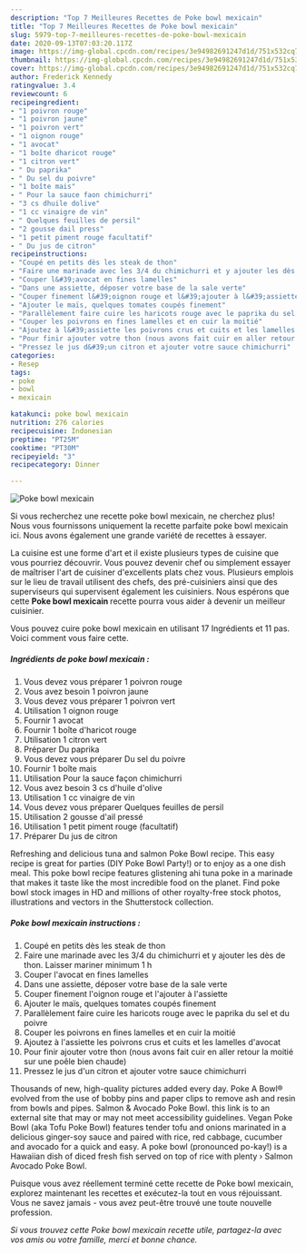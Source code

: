 ```yaml
---
description: "Top 7 Meilleures Recettes de Poke bowl mexicain"
title: "Top 7 Meilleures Recettes de Poke bowl mexicain"
slug: 5979-top-7-meilleures-recettes-de-poke-bowl-mexicain
date: 2020-09-13T07:03:20.117Z
image: https://img-global.cpcdn.com/recipes/3e94982691247d1d/751x532cq70/poke-bowl-mexicain-photo-principale-de-la-recette.jpg
thumbnail: https://img-global.cpcdn.com/recipes/3e94982691247d1d/751x532cq70/poke-bowl-mexicain-photo-principale-de-la-recette.jpg
cover: https://img-global.cpcdn.com/recipes/3e94982691247d1d/751x532cq70/poke-bowl-mexicain-photo-principale-de-la-recette.jpg
author: Frederick Kennedy
ratingvalue: 3.4
reviewcount: 6
recipeingredient:
- "1 poivron rouge"
- "1 poivron jaune"
- "1 poivron vert"
- "1 oignon rouge"
- "1 avocat"
- "1 boîte dharicot rouge"
- "1 citron vert"
- " Du paprika"
- " Du sel du poivre"
- "1 boîte mais"
- " Pour la sauce faon chimichurri"
- "3 cs dhuile dolive"
- "1 cc vinaigre de vin"
- " Quelques feuilles de persil"
- "2 gousse dail press"
- "1 petit piment rouge facultatif"
- " Du jus de citron"
recipeinstructions:
- "Coupé en petits dès les steak de thon"
- "Faire une marinade avec les 3/4 du chimichurri et y ajouter les dès de thon. Laisser mariner minimum 1 h"
- "Couper l&#39;avocat en fines lamelles"
- "Dans une assiette, déposer votre base de la sale verte"
- "Couper finement l&#39;oignon rouge et l&#39;ajouter à l&#39;assiette"
- "Ajouter le maïs, quelques tomates coupés finement"
- "Parallèlement faire cuire les haricots rouge avec le paprika du sel et du poivre"
- "Couper les poivrons en fines lamelles et en cuir la moitié"
- "Ajoutez à l&#39;assiette les poivrons crus et cuits et les lamelles d&#39;avocat"
- "Pour finir ajouter votre thon (nous avons fait cuir en aller retour la moitié sur une poêle bien chaude)"
- "Pressez le jus d&#39;un citron et ajouter votre sauce chimichurri"
categories:
- Resep
tags:
- poke
- bowl
- mexicain

katakunci: poke bowl mexicain 
nutrition: 276 calories
recipecuisine: Indonesian
preptime: "PT25M"
cooktime: "PT30M"
recipeyield: "3"
recipecategory: Dinner

---
```



![Poke bowl mexicain](https://img-global.cpcdn.com/recipes/3e94982691247d1d/751x532cq70/poke-bowl-mexicain-photo-principale-de-la-recette.jpg)

Si vous recherchez une recette poke bowl mexicain, ne cherchez plus! Nous vous fournissons uniquement la recette parfaite poke bowl mexicain ici. Nous avons également une grande variété de recettes à essayer.

La cuisine est une forme d'art et il existe plusieurs types de cuisine que vous pourriez découvrir. Vous pouvez devenir chef ou simplement essayer de maîtriser l'art de cuisiner d'excellents plats chez vous. Plusieurs emplois sur le lieu de travail utilisent des chefs, des pré-cuisiniers ainsi que des superviseurs qui supervisent également les cuisiniers. Nous espérons que cette <strong> Poke bowl mexicain </strong> recette pourra vous aider à devenir un meilleur cuisinier.

<!--inarticleads1-->

Vous pouvez cuire poke bowl mexicain en utilisant 17 Ingrédients et 11 pas. Voici comment vous faire cette.

##### Ingrédients de poke bowl mexicain :

1. Vous devez vous préparer 1 poivron rouge
1. Vous avez besoin 1 poivron jaune
1. Vous devez vous préparer 1 poivron vert
1. Utilisation 1 oignon rouge
1. Fournir 1 avocat
1. Fournir 1 boîte d&#39;haricot rouge
1. Utilisation 1 citron vert
1. Préparer  Du paprika
1. Vous devez vous préparer  Du sel du poivre
1. Fournir 1 boîte mais
1. Utilisation  Pour la sauce façon chimichurri
1. Vous avez besoin 3 cs d&#39;huile d&#39;olive
1. Utilisation 1 cc vinaigre de vin
1. Vous devez vous préparer  Quelques feuilles de persil
1. Utilisation 2 gousse d&#39;ail pressé
1. Utilisation 1 petit piment rouge (facultatif)
1. Préparer  Du jus de citron


Refreshing and delicious tuna and salmon Poke Bowl recipe. This easy recipe is great for parties (DIY Poke Bowl Party!) or to enjoy as a one dish meal. This poke bowl recipe features glistening ahi tuna poke in a marinade that makes it taste like the most incredible food on the planet. Find poke bowl stock images in HD and millions of other royalty-free stock photos, illustrations and vectors in the Shutterstock collection. 

<!--inarticleads2-->

##### Poke bowl mexicain instructions :

1. Coupé en petits dès les steak de thon
1. Faire une marinade avec les 3/4 du chimichurri et y ajouter les dès de thon. Laisser mariner minimum 1 h
1. Couper l&#39;avocat en fines lamelles
1. Dans une assiette, déposer votre base de la sale verte
1. Couper finement l&#39;oignon rouge et l&#39;ajouter à l&#39;assiette
1. Ajouter le maïs, quelques tomates coupés finement
1. Parallèlement faire cuire les haricots rouge avec le paprika du sel et du poivre
1. Couper les poivrons en fines lamelles et en cuir la moitié
1. Ajoutez à l&#39;assiette les poivrons crus et cuits et les lamelles d&#39;avocat
1. Pour finir ajouter votre thon (nous avons fait cuir en aller retour la moitié sur une poêle bien chaude)
1. Pressez le jus d&#39;un citron et ajouter votre sauce chimichurri


Thousands of new, high-quality pictures added every day. Poke A Bowl® evolved from the use of bobby pins and paper clips to remove ash and resin from bowls and pipes. Salmon &amp; Avocado Poke Bowl. this link is to an external site that may or may not meet accessibility guidelines. Vegan Poke Bowl (aka Tofu Poke Bowl) features tender tofu and onions marinated in a delicious ginger-soy sauce and paired with rice, red cabbage, cucumber and avocado for a quick and easy. A poke bowl (pronounced po-kay!) is a Hawaiian dish of diced fresh fish served on top of rice with plenty › Salmon Avocado Poke Bowl. 

<!--inarticleads1-->

<p>
Puisque vous avez réellement terminé cette recette de Poke bowl mexicain, explorez maintenant les recettes et exécutez-la tout en vous réjouissant. Vous ne savez jamais - vous avez peut-être trouvé une toute nouvelle profession.
</p>

<p>
<i>Si vous trouvez cette Poke bowl mexicain recette utile, partagez-la avec vos amis ou votre famille, merci et bonne chance.</i>
</p>
